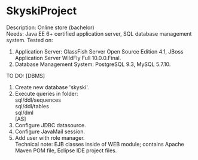 SkyskiProject
=============

Description: Online store (bachelor)  
Needs: Java EE 6+ certified application server, SQL database management system.
Tested on: 
1. Application Server: GlassFish Server Open Source Edition 4.1, JBoss Application Server WildFly Full 10.0.0.Final. 
2. Database Management System: PostgreSQL 9.3, MySQL 5.7.10.

TO DO:
[DBMS]  
1.  Create new database 'skyski'.  
2.  Execute queries in folder:  
sql/ddl/sequences  
sql/ddl/tables  
sql/dml  
[AS]  
3.  Configure JDBC datasource.  
4.  Configure JavaMail session.  
5.  Add user with role manager.  
Technical note: EJB classes inside of WEB module; contains Apache Maven POM file, Eclipse IDE project files.  
 

